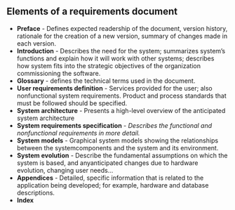## Elements of a requirements document
- **Preface** - 
	  Defines expected readership of the document, version history, rationale for the creation of a new version, summary of changes made in each version.
- **Introduction** - 
	  Describes the need for the system; 
	  summarizes system’s functions and explain how it will work with other systems;
	  describes how system fits into the strategic objectives of the organization commissioning the software.
- **Glossary** - 
	  defines the technical terms used in the document.
- **User requirements definition** - 
	  Services provided for the user; 
	  also nonfunctional system requirements. Product and process standards that must be followed should be specified.
- **System architecture** - 
	  Presents a high-level overview of the anticipated system architecture
- **System requirements specification** - 
	  *Describes the functional and nonfunctional requirements in more detail.*
- **System models** - 
	  Graphical system models showing the relationships between the systemcomponents and the system and its environment.
- **System evolution** - 
	  Describe the fundamental assumptions on which the system is based, and anyanticipated changes due to hardware evolution, changing user needs...
- **Appendices** - 
	  Detailed, specific information that is related to the application being developed; 
	  for example, hardware and database descriptions.
- **Index**
